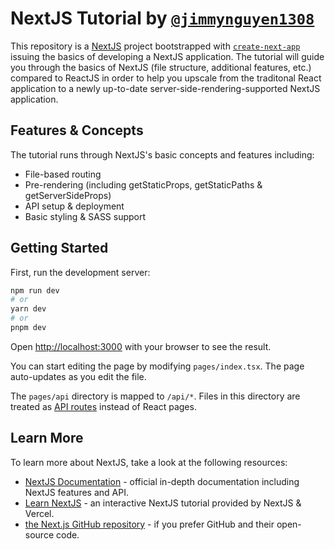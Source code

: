 # NextJS Tutorial by [`@jimmynguyen1308`](https://github.com/jimmynguyen1308)

This repository is a [NextJS](https://nextjs.org/) project bootstrapped with [`create-next-app`](https://github.com/vercel/next.js/tree/canary/packages/create-next-app) issuing the basics of developing a NextJS application. The tutorial will guide you through the basics of NextJS (file structure, additional features, etc.) compared to ReactJS in order to help you upscale from the traditonal React application to a newly up-to-date server-side-rendering-supported NextJS application.

## Features & Concepts

The tutorial runs through NextJS's basic concepts and features including:
- File-based routing
- Pre-rendering (including getStaticProps, getStaticPaths & getServerSideProps)
- API setup & deployment
- Basic styling & SASS support

## Getting Started

First, run the development server:

```bash
npm run dev
# or
yarn dev
# or
pnpm dev
```

Open [http://localhost:3000](http://localhost:3000) with your browser to see the result.

You can start editing the page by modifying `pages/index.tsx`. The page auto-updates as you edit the file.

The `pages/api` directory is mapped to `/api/*`. Files in this directory are treated as [API routes](https://nextjs.org/docs/api-routes/introduction) instead of React pages.

## Learn More

To learn more about NextJS, take a look at the following resources:

- [NextJS Documentation](https://nextjs.org/docs) - official in-depth documentation including NextJS features and API.
- [Learn NextJS](https://nextjs.org/learn) - an interactive NextJS tutorial provided by NextJS & Vercel.
- [the Next.js GitHub repository](https://github.com/vercel/next.js/) - if you prefer GitHub and their open-source code.
